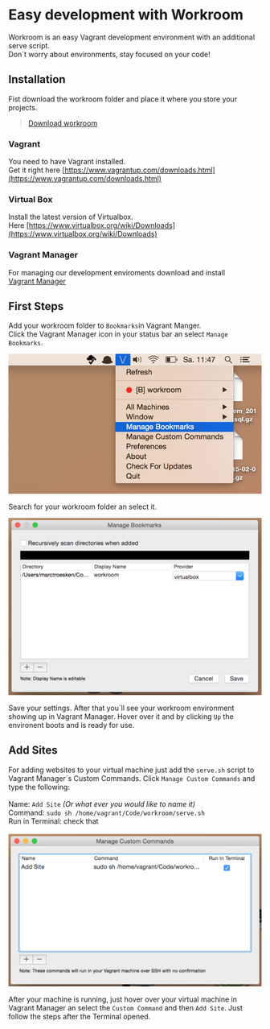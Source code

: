# Easy development with Workroom
Workroom is an easy Vagrant development environment with an additional serve script. <br />
Don´t worry about environments, stay focused on your code!

## Installation
Fist download the workroom folder and place it where you store your projects.
> [Download workroom](https://github.com/MarcTroesken/workroom/archive/v1.1.zip)

### Vagrant
You need to have Vagrant installed. <br />
Get it right here [https://www.vagrantup.com/downloads.html](https://www.vagrantup.com/downloads.html)

### Virtual Box
Install the latest version of Virtualbox. <br />
Here [https://www.virtualbox.org/wiki/Downloads](https://www.virtualbox.org/wiki/Downloads)

### Vagrant Manager
For managing our development enviroments download and install<br />
[Vagrant Manager](https://github.com/lanayotech/vagrant-manager/releases/download/2.3.0/vagrant-manager-2.3.0.dmg)

## First Steps
Add your workroom folder to `Bookmarks`in Vagrant Manger. <br />
Click the Vagrant Manager icon in your status bar an select `Manage Bookmarks`. <br />

![Bookmarks](assets/bookmarks.png)

Search for your workroom folder an select it.

![Bookmakrs2](assets/bookmarks2.png)

Save your settings. After that you´ll see your workroom environment showing up in Vagrant Manager.
Hover over it and by clicking `Up` the environent boots and is ready for use.

## Add Sites
For adding websites to your virtual machine just add the `serve.sh` script to Vagrant Manager´s Custom Commands. Click `Manage Custom Commands` and type the following: <br />
<br />
Name: `Add Site` _(Or what ever you would like to name it)_ <br />
Command: `sudo sh /home/vagrant/Code/workroom/serve.sh` <br />
Run in Terminal: check that
<br /><br />
![Commands](assets/command.png)
<br />

After your machine is running, just hover over your virtual machine in Vagrant Manager an select the `Custom Command` and then
`Add Site`. Just follow the steps after the Terminal opened.




